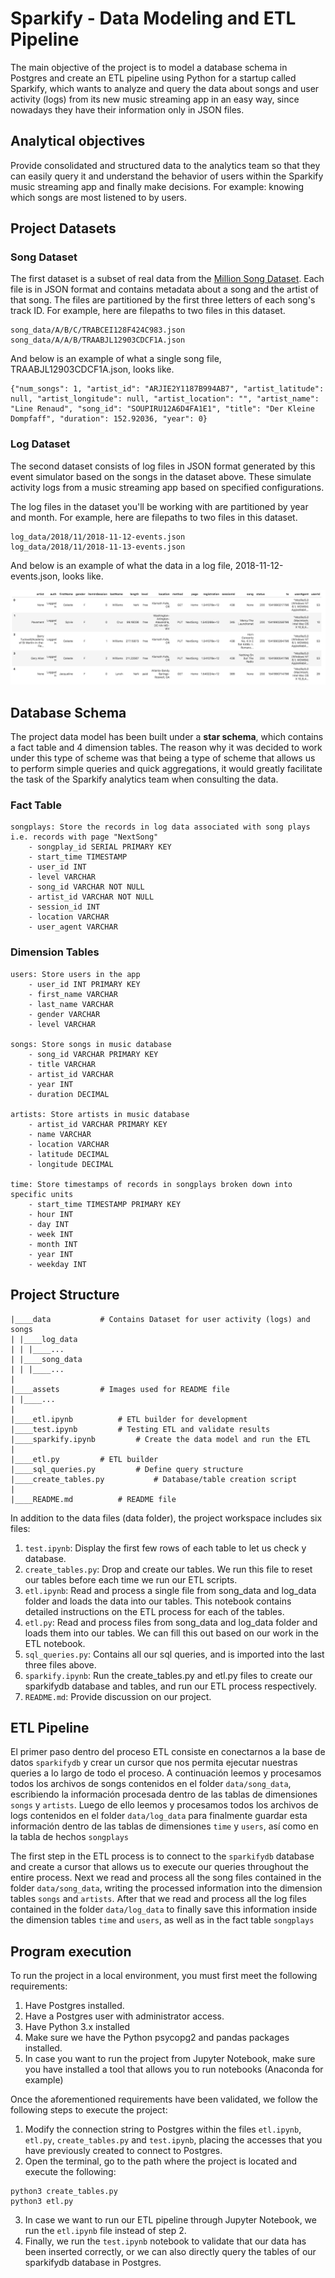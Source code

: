 # Sparkify - Data Modeling and ETL Pipeline

The main objective of the project is to model a database schema in Postgres and create an ETL pipeline using Python for a startup called Sparkify, which wants to analyze and query the data about songs and user activity (logs) from its new music streaming app in an easy way, since nowadays they have their information only in JSON files.

## Analytical objectives

Provide consolidated and structured data to the analytics team so that they can easily query it and understand the behavior of users within the Sparkify music streaming app and finally make decisions. For example: knowing which songs are most listened to by users.

## Project Datasets

### Song Dataset
The first dataset is a subset of real data from the [Million Song Dataset](https://labrosa.ee.columbia.edu/millionsong/). Each file is in JSON format and contains metadata about a song and the artist of that song. The files are partitioned by the first three letters of each song's track ID. For example, here are filepaths to two files in this dataset.

```
song_data/A/B/C/TRABCEI128F424C983.json
song_data/A/A/B/TRAABJL12903CDCF1A.json
```

And below is an example of what a single song file, TRAABJL12903CDCF1A.json, looks like.

```
{"num_songs": 1, "artist_id": "ARJIE2Y1187B994AB7", "artist_latitude": null, "artist_longitude": null, "artist_location": "", "artist_name": "Line Renaud", "song_id": "SOUPIRU12A6D4FA1E1", "title": "Der Kleine Dompfaff", "duration": 152.92036, "year": 0}
```

### Log Dataset
The second dataset consists of log files in JSON format generated by this event simulator based on the songs in the dataset above. These simulate activity logs from a music streaming app based on specified configurations.

The log files in the dataset you'll be working with are partitioned by year and month. For example, here are filepaths to two files in this dataset.

```
log_data/2018/11/2018-11-12-events.json
log_data/2018/11/2018-11-13-events.json
```

And below is an example of what the data in a log file, 2018-11-12-events.json, looks like.

![Log example](/assets/log-data.png)

## Database Schema

The project data model has been built under a **star schema**, which contains a fact table and 4 dimension tables. The reason why it was decided to work under this type of scheme was that being a type of scheme that allows us to perform simple queries and quick aggregations, it would greatly facilitate the task of the Sparkify analytics team when consulting the data.

### Fact Table
```
songplays: Store the records in log data associated with song plays i.e. records with page "NextSong"
    - songplay_id SERIAL PRIMARY KEY
    - start_time TIMESTAMP
    - user_id INT
    - level VARCHAR
    - song_id VARCHAR NOT NULL
    - artist_id VARCHAR NOT NULL
    - session_id INT
    - location VARCHAR
    - user_agent VARCHAR
```

### Dimension Tables
```
users: Store users in the app
    - user_id INT PRIMARY KEY
    - first_name VARCHAR
    - last_name VARCHAR
    - gender VARCHAR
    - level VARCHAR

songs: Store songs in music database
    - song_id VARCHAR PRIMARY KEY
    - title VARCHAR
    - artist_id VARCHAR
    - year INT
    - duration DECIMAL

artists: Store artists in music database
    - artist_id VARCHAR PRIMARY KEY
    - name VARCHAR
    - location VARCHAR
    - latitude DECIMAL
    - longitude DECIMAL

time: Store timestamps of records in songplays broken down into specific units
    - start_time TIMESTAMP PRIMARY KEY
    - hour INT
    - day INT
    - week INT
    - month INT
    - year INT
    - weekday INT
```

## Project Structure

```
|____data			# Contains Dataset for user activity (logs) and songs
| |____log_data
| | |____...
| |____song_data
| | |____...
|
|____assets			# Images used for README file
| |____...
|
|____etl.ipynb			# ETL builder for development
|____test.ipynb			# Testing ETL and validate results
|____sparkify.ipynb			# Create the data model and run the ETL
|
|____etl.py			# ETL builder
|____sql_queries.py			# Define query structure
|____create_tables.py			# Database/table creation script
|
|____README.md			# README file
```

In addition to the data files (data folder), the project workspace includes six files:

1. ```test.ipynb```: Display the first few rows of each table to let us check y database.
2. ```create_tables.py```: Drop and create our tables. We run this file to reset our tables before each time we run our ETL scripts.
3. ```etl.ipynb```: Read and process a single file from song_data and log_data folder and loads the data into our tables. This notebook contains detailed instructions on the ETL process for each of the tables.
4. ```etl.py```: Read and process files from song_data and log_data folder and loads them into our tables. We can fill this out based on our work in the ETL notebook.
5. ```sql_queries.py```: Contains all our sql queries, and is imported into the last three files above.
6. ```sparkify.ipynb```: Run the create_tables.py and etl.py files to create our sparkifydb database and tables, and run our ETL process respectively.
6. ```README.md```: Provide discussion on our project.

## ETL Pipeline

El primer paso dentro del proceso ETL consiste en conectarnos a la base de datos ```sparkifydb``` y crear un cursor que nos permita ejecutar nuestras queries a lo largo de todo el proceso. A continuación leemos y procesamos todos los archivos de songs contenidos en el folder ```data/song_data```, escribiendo la información procesada dentro de las tablas de dimensiones ```songs``` y ```artists```. Luego de ello leemos y procesamos todos los archivos de logs contenidos en el folder ```data/log_data``` para finalmente guardar esta información dentro de las tablas de dimensiones ```time``` y ```users```, así como en la tabla de hechos ```songplays```

The first step in the ETL process is to connect to the ```sparkifydb``` database and create a cursor that allows us to execute our queries throughout the entire process. Next we read and process all the song files contained in the folder ```data/song_data```, writing the processed information into the dimension tables ```songs``` and ```artists```. After that we read and process all the log files contained in the folder ```data/log_data``` to finally save this information inside the dimension tables ```time``` and ```users```, as well as in the fact table ```songplays```

## Program execution

To run the project in a local environment, you must first meet the following requirements:

1. Have Postgres installed.
2. Have a Postgres user with administrator access.
3. Have Python 3.x installed
4. Make sure we have the Python psycopg2 and pandas packages installed.
5. In case you want to run the project from Jupyter Notebook, make sure you have installed a tool that allows you to run notebooks (Anaconda for example)

Once the aforementioned requirements have been validated, we follow the following steps to execute the project:

1. Modify the connection string to Postgres within the files ```etl.ipynb```, ```etl.py```, ```create_tables.py``` and ```test.ipynb```, placing the accesses that you have previously created to connect to Postgres.
2. Open the terminal, go to the path where the project is located and execute the following:
```
python3 create_tables.py
python3 etl.py
```
3. In case we want to run our ETL pipeline through Jupyter Notebook, we run the ```etl.ipynb``` file instead of step 2.
4. Finally, we run the ```test.ipynb``` notebook to validate that our data has been inserted correctly, or we can also directly query the tables of our sparkifydb database in Postgres.